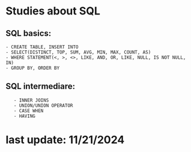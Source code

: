 # Studies about SQL

## SQL basics:
	- CREATE TABLE, INSERT INTO
	- SELECT(DISTINCT, TOP, SUM, AVG, MIN, MAX, COUNT, AS)
	- WHERE STATEMENT(<, >, <>, LIKE, AND, OR, LIKE, NULL, IS NOT NULL, IN)
	- GROUP BY, ORDER BY

## SQL intermediare:
       - INNER JOINS
       - UNION/UNION OPERATOR
       - CASE WHEN
       - HAVING

# last update: 11/21/2024
